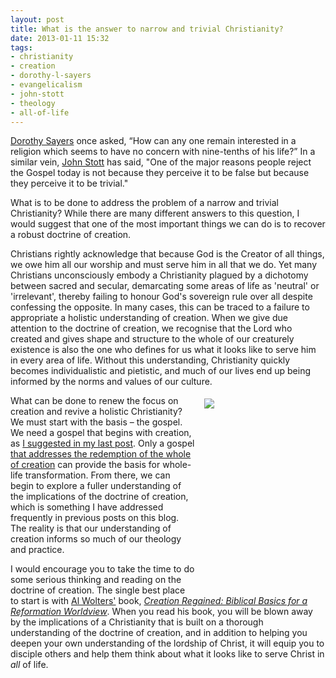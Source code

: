 ```yaml
---
layout: post
title: What is the answer to narrow and trivial Christianity?
date: 2013-01-11 15:32
tags:
- christianity
- creation
- dorothy-l-sayers
- evangelicalism
- john-stott
- theology
- all-of-life
---
```

<p><a href="http://en.wikipedia.org/wiki/Dorothy_L._Sayers" target="_blank">Dorothy Sayers</a> once asked, &ldquo;How can any one remain interested in a religion which seems to have no concern with nine-tenths of his life?&rdquo; In a similar vein, <a href="http://en.wikipedia.org/wiki/John_Stott" target="_blank">John Stott</a> has said, "One of the major reasons people reject the Gospel today is not because they perceive it to be false but because they perceive it to be trivial."</p>
<p>What is to be done to address the problem of a narrow and trivial Christianity? While there are many different answers to this question, I would suggest that one of the most important things we can do is to recover a robust doctrine of creation.</p>
<p>Christians rightly acknowledge that because God is the Creator of all things, we owe him all our worship and must serve him in all that we do. Yet many Christians unconsciously embody a Christianity plagued by a dichotomy between sacred and secular, demarcating some areas of life as 'neutral' or 'irrelevant', thereby failing to honour God's sovereign rule over all despite confessing the opposite. In many cases, this can be traced to a failure to appropriate a holistic understanding of creation. When we give due attention to the doctrine of creation, we recognise that the Lord who created and gives shape and structure to the whole of our creaturely existence is also the one who defines for us what it looks like to serve him in every area of life. Without this understanding, Christianity quickly becomes individualistic and pietistic, and much of our lives end up being informed by the norms and values of our culture.</p>
<div style="float: right; margin: 5px 1px 0px 15px; width: 193px; height: 299px;"><a href="http://www.bookdepository.co.uk/Creation-Regained-Albert-Wolters/9780802829696"><img src="https://dl.dropbox.com/u/3897986/Jake%20Blog%20Images/creation_regained.jpg" /></a></div>
<p>What can be done to renew the focus on creation and revive a holistic Christianity? We must start with the basis &ndash; the gospel. We need a gospel that begins with creation, as <a href="http://blog.jakebelder.com/post/a-tim-keller-definition-of-the-gospel" target="_blank">I suggested in my last post</a>. Only a gospel <a href="http://blog.acton.org/archives/32633-if-christ-is-lord-everything-matters.html" target="_blank">that addresses the redemption of the whole of creation</a> can provide the basis for whole-life transformation. From there, we can begin to explore a fuller understanding of the implications of the doctrine of creation, which is something I have addressed frequently in previous posts</a> on this blog. The reality is that our understanding of creation informs so much of our theology and practice.</p>

I would encourage you to take the time to do some serious thinking and reading on the doctrine of creation. The single best place to start is with <a href="http://www.allofliferedeemed.co.uk/wolters.htm" target="_blank">Al Wolters'</a> book, <a href="http://www.bookdepository.co.uk/Creation-Regained-Albert-Wolters/9780802829696" target="_blank"><em>Creation Regained: Biblical Basics for a Reformation Worldview</em></a>. When you read his book, you will be blown away by the implications of a Christianity that is built on a thorough understanding of the doctrine of creation, and in addition to helping you deepen your own understanding of the lordship of Christ, it will equip you to disciple others and help them think about what it looks like to serve Christ in <em>all</em> of life.
